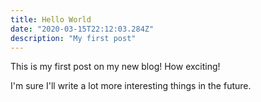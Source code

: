 ```yaml
---
title: Hello World
date: "2020-03-15T22:12:03.284Z"
description: "My first post"
---
```


This is my first post on my new blog! How exciting!

I'm sure I'll write a lot more interesting things in the future.
